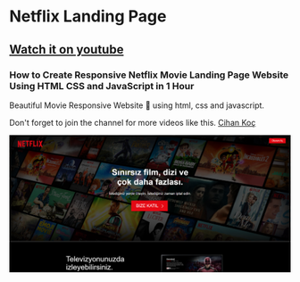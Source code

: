 # Netflix Landing Page 

## [Watch it on youtube](https://www.youtube.com/watch?v=fh8Ljwieb_8)
### How to Create Responsive Netflix Movie Landing Page Website Using HTML CSS and JavaScript in 1 Hour
Beautiful Movie Responsive Website 📄 using html, css and javascript. 

Don't forget to join the channel for more videos like this. [Cihan Koç](https://www.youtube.com/cihankoc41/?sub_confirmation=1)

![preview](preview.PNG)

 